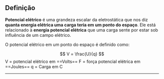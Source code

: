 ## Definição 

**Potencial elétrico** é uma grandeza escalar da eletrostática que nos diz **quanta energia elétrica uma carga teria em um ponto do espaço**. Ele está relacionado à **energia potencial elétrica** que uma carga sente por estar sob influência de um campo elétrico.

O potencial elétrico  em um ponto do espaço é definido como:

$$
V = \frac{U}{q}
$$
V = potencial elétrico em ==Volts==
F = força potencial elétrica em ==Joules==
q = Carga em C

---
